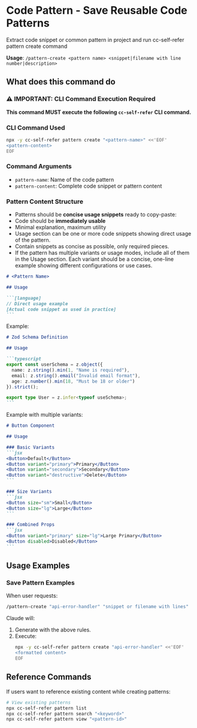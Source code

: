 # Code Pattern - Save Reusable Code Patterns

Extract code snippet or common pattern in project and run cc-self-refer pattern create command

**Usage**: `/pattern-create <pattern name> <snippet|filename with line number|description>`

## What does this command do

### ⚠️ IMPORTANT: CLI Command Execution Required

**This command MUST execute the following `cc-self-refer` CLI command.**

### CLI Command Used

```bash
npx -y cc-self-refer pattern create "<pattern-name>" <<'EOF'
<pattern-content>
EOF
```

### Command Arguments
- `pattern-name`: Name of the code pattern
- `pattern-content`: Complete code snippet or pattern content


### Pattern Content Structure

- Patterns should be **concise usage snippets** ready to copy-paste:
- Code should be **immediately usable**
- Minimal explanation, maximum utility
- Usage section can be one or more code snippets showing direct usage of the pattern.
- Contain snippets as concise as possible, only required pieces.
- If the pattern has multiple variants or usage modes, include all of them in the Usage section. Each variant should be a concise, one-line example showing different configurations or use cases.

````markdown
# <Pattern Name>

## Usage

```[language]
// Direct usage example
[Actual code snippet as used in practice]
```

````

Example:

````markdown
# Zod Schema Definition

## Usage

```typescript
export const userSchema = z.object({
  name: z.string().min(1, "Name is required"),
  email: z.string().email("Invalid email format"),
  age: z.number().min(18, "Must be 18 or older")
}).strict();

export type User = z.infer<typeof useSchema>;
```
````

Example with multiple variants:

````markdown
# Button Component

## Usage

### Basic Variants
```jsx
<Button>Default</Button>
<Button variant="primary">Primary</Button>
<Button variant="secondary">Secondary</Button>
<Button variant="destructive">Delete</Button>
```

### Size Variants
```jsx
<Button size="sm">Small</Button>
<Button size="lg">Large</Button>
```

### Combined Props
```jsx
<Button variant="primary" size="lg">Large Primary</Button>
<Button disabled>Disabled</Button>
```
````


## Usage Examples

### Save Pattern Examples

When user requests:

```bash
/pattern-create "api-error-handler" "snippet or filename with lines"
```

Claude will:

1. Generate <formatted content> with the above rules.
2. Execute: 
   ```bash
   npx -y cc-self-refer pattern create "api-error-handler" <<'EOF'
   <formatted content>
   EOF
   ```

## Reference Commands

If users want to reference existing content while creating patterns:

```bash
# View existing patterns
npx cc-self-refer pattern list
npx cc-self-refer pattern search "<keyword>"  
npx cc-self-refer pattern view "<pattern-id>"
```

